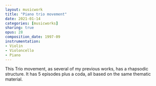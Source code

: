 ```yaml
---
layout: musicwork
title: "Piano trio movement"
date: 2021-01-14
categories: [musicworks]
sharing: true
opus: 28
composition_date: 1997-09
instrumentation:
- Violin
- Violoncello
- Piano
---
```


This Trio movement, as several of my previous works, has a rhapsodic structure. It has 5 episodes plus a coda, all based on the same thematic material.
